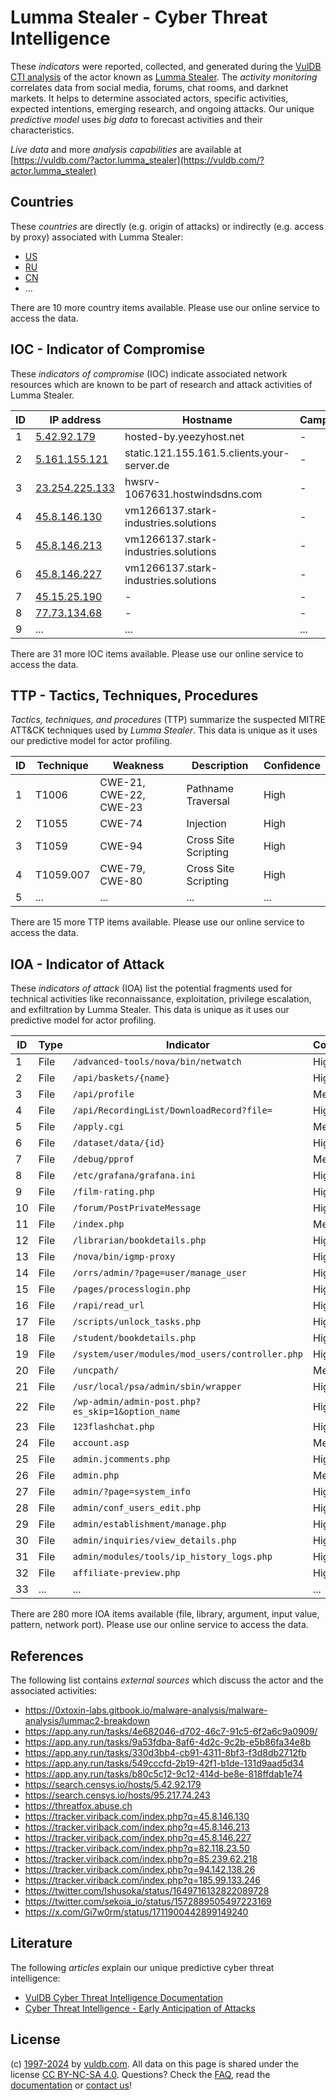 # Lumma Stealer - Cyber Threat Intelligence

These _indicators_ were reported, collected, and generated during the [VulDB CTI analysis](https://vuldb.com/?kb.cti) of the actor known as [Lumma Stealer](https://vuldb.com/?actor.lumma_stealer). The _activity monitoring_ correlates data from social media, forums, chat rooms, and darknet markets. It helps to determine associated actors, specific activities, expected intentions, emerging research, and ongoing attacks. Our unique _predictive model_ uses _big data_ to forecast activities and their characteristics.

_Live data_ and more _analysis capabilities_ are available at [https://vuldb.com/?actor.lumma_stealer](https://vuldb.com/?actor.lumma_stealer)

## Countries

These _countries_ are directly (e.g. origin of attacks) or indirectly (e.g. access by proxy) associated with Lumma Stealer:

* [US](https://vuldb.com/?country.us)
* [RU](https://vuldb.com/?country.ru)
* [CN](https://vuldb.com/?country.cn)
* ...

There are 10 more country items available. Please use our online service to access the data.

## IOC - Indicator of Compromise

These _indicators of compromise_ (IOC) indicate associated network resources which are known to be part of research and attack activities of Lumma Stealer.

ID | IP address | Hostname | Campaign | Confidence
-- | ---------- | -------- | -------- | ----------
1 | [5.42.92.179](https://vuldb.com/?ip.5.42.92.179) | hosted-by.yeezyhost.net | - | High
2 | [5.161.155.121](https://vuldb.com/?ip.5.161.155.121) | static.121.155.161.5.clients.your-server.de | - | High
3 | [23.254.225.133](https://vuldb.com/?ip.23.254.225.133) | hwsrv-1067631.hostwindsdns.com | - | High
4 | [45.8.146.130](https://vuldb.com/?ip.45.8.146.130) | vm1266137.stark-industries.solutions | - | High
5 | [45.8.146.213](https://vuldb.com/?ip.45.8.146.213) | vm1266137.stark-industries.solutions | - | High
6 | [45.8.146.227](https://vuldb.com/?ip.45.8.146.227) | vm1266137.stark-industries.solutions | - | High
7 | [45.15.25.190](https://vuldb.com/?ip.45.15.25.190) | - | - | High
8 | [77.73.134.68](https://vuldb.com/?ip.77.73.134.68) | - | - | High
9 | ... | ... | ... | ...

There are 31 more IOC items available. Please use our online service to access the data.

## TTP - Tactics, Techniques, Procedures

_Tactics, techniques, and procedures_ (TTP) summarize the suspected MITRE ATT&CK techniques used by _Lumma Stealer_. This data is unique as it uses our predictive model for actor profiling.

ID | Technique | Weakness | Description | Confidence
-- | --------- | -------- | ----------- | ----------
1 | T1006 | CWE-21, CWE-22, CWE-23 | Pathname Traversal | High
2 | T1055 | CWE-74 | Injection | High
3 | T1059 | CWE-94 | Cross Site Scripting | High
4 | T1059.007 | CWE-79, CWE-80 | Cross Site Scripting | High
5 | ... | ... | ... | ...

There are 15 more TTP items available. Please use our online service to access the data.

## IOA - Indicator of Attack

These _indicators of attack_ (IOA) list the potential fragments used for technical activities like reconnaissance, exploitation, privilege escalation, and exfiltration by Lumma Stealer. This data is unique as it uses our predictive model for actor profiling.

ID | Type | Indicator | Confidence
-- | ---- | --------- | ----------
1 | File | `/advanced-tools/nova/bin/netwatch` | High
2 | File | `/api/baskets/{name}` | High
3 | File | `/api/profile` | Medium
4 | File | `/api/RecordingList/DownloadRecord?file=` | High
5 | File | `/apply.cgi` | Medium
6 | File | `/dataset/data/{id}` | High
7 | File | `/debug/pprof` | Medium
8 | File | `/etc/grafana/grafana.ini` | High
9 | File | `/film-rating.php` | High
10 | File | `/forum/PostPrivateMessage` | High
11 | File | `/index.php` | Medium
12 | File | `/librarian/bookdetails.php` | High
13 | File | `/nova/bin/igmp-proxy` | High
14 | File | `/orrs/admin/?page=user/manage_user` | High
15 | File | `/pages/processlogin.php` | High
16 | File | `/rapi/read_url` | High
17 | File | `/scripts/unlock_tasks.php` | High
18 | File | `/student/bookdetails.php` | High
19 | File | `/system/user/modules/mod_users/controller.php` | High
20 | File | `/uncpath/` | Medium
21 | File | `/usr/local/psa/admin/sbin/wrapper` | High
22 | File | `/wp-admin/admin-post.php?es_skip=1&option_name` | High
23 | File | `123flashchat.php` | High
24 | File | `account.asp` | Medium
25 | File | `admin.jcomments.php` | High
26 | File | `admin.php` | Medium
27 | File | `admin/?page=system_info` | High
28 | File | `admin/conf_users_edit.php` | High
29 | File | `admin/establishment/manage.php` | High
30 | File | `admin/inquiries/view_details.php` | High
31 | File | `admin/modules/tools/ip_history_logs.php` | High
32 | File | `affiliate-preview.php` | High
33 | ... | ... | ...

There are 280 more IOA items available (file, library, argument, input value, pattern, network port). Please use our online service to access the data.

## References

The following list contains _external sources_ which discuss the actor and the associated activities:

* https://0xtoxin-labs.gitbook.io/malware-analysis/malware-analysis/lummac2-breakdown
* https://app.any.run/tasks/4e682046-d702-46c7-91c5-6f2a6c9a0909/
* https://app.any.run/tasks/9a53fdba-8af6-4d2c-9c2b-e5b86fa34e8b
* https://app.any.run/tasks/330d3bb4-cb91-4311-8bf3-f3d8db2712fb
* https://app.any.run/tasks/549cccfd-2b19-42f1-b1de-131d9aad5d34
* https://app.any.run/tasks/b80c5c12-9c12-414d-be8e-818ffdab1e74
* https://search.censys.io/hosts/5.42.92.179
* https://search.censys.io/hosts/95.217.74.243
* https://threatfox.abuse.ch
* https://tracker.viriback.com/index.php?q=45.8.146.130
* https://tracker.viriback.com/index.php?q=45.8.146.213
* https://tracker.viriback.com/index.php?q=45.8.146.227
* https://tracker.viriback.com/index.php?q=82.118.23.50
* https://tracker.viriback.com/index.php?q=85.239.62.218
* https://tracker.viriback.com/index.php?q=94.142.138.26
* https://tracker.viriback.com/index.php?q=185.99.133.246
* https://twitter.com/Ishusoka/status/1649716132822089728
* https://twitter.com/sekoia_io/status/1572889505497223169
* https://x.com/Gi7w0rm/status/1711900442899149240

## Literature

The following _articles_ explain our unique predictive cyber threat intelligence:

* [VulDB Cyber Threat Intelligence Documentation](https://vuldb.com/?kb.cti)
* [Cyber Threat Intelligence - Early Anticipation of Attacks](https://www.scip.ch/en/?labs.20201022)

## License

(c) [1997-2024](https://vuldb.com/?kb.changelog) by [vuldb.com](https://vuldb.com/?kb.about). All data on this page is shared under the license [CC BY-NC-SA 4.0](https://creativecommons.org/licenses/by-nc-sa/4.0/). Questions? Check the [FAQ](https://vuldb.com/?kb.faq), read the [documentation](https://vuldb.com/?kb) or [contact us](https://vuldb.com/?contact)!
